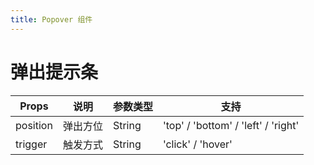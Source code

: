 ```yaml
---
title: Popover 组件
---
```


# 弹出提示条
<ClientOnly>
<popover-demo></popover-demo>
</ClientOnly>

| Props | 说明 | 参数类型 | 支持 |
| -- | ---- | ---- | ---- |
| position | 弹出方位 | String | 'top' / 'bottom' / 'left' / 'right'
| trigger | 触发方式 | String | 'click' / 'hover'